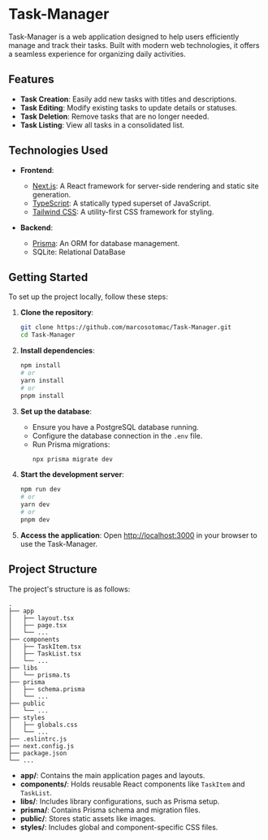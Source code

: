 # Task-Manager

Task-Manager is a web application designed to help users efficiently manage and track their tasks. Built with modern web technologies, it offers a seamless experience for organizing daily activities.

## Features

- **Task Creation**: Easily add new tasks with titles and descriptions.
- **Task Editing**: Modify existing tasks to update details or statuses.
- **Task Deletion**: Remove tasks that are no longer needed.
- **Task Listing**: View all tasks in a consolidated list.

## Technologies Used

- **Frontend**:
  - [Next.js](https://nextjs.org/): A React framework for server-side rendering and static site generation.
  - [TypeScript](https://www.typescriptlang.org/): A statically typed superset of JavaScript.
  - [Tailwind CSS](https://tailwindcss.com/): A utility-first CSS framework for styling.

- **Backend**:
  - [Prisma](https://www.prisma.io/): An ORM for database management.
  - SQLite: Relational DataBase

## Getting Started

To set up the project locally, follow these steps:

1. **Clone the repository**:
   ```bash
   git clone https://github.com/marcosotomac/Task-Manager.git
   cd Task-Manager
   ```

2. **Install dependencies**:
   ```bash
   npm install
   # or
   yarn install
   # or
   pnpm install
   ```

3. **Set up the database**:
   - Ensure you have a PostgreSQL database running.
   - Configure the database connection in the `.env` file.
   - Run Prisma migrations:
     ```bash
     npx prisma migrate dev
     ```

4. **Start the development server**:
   ```bash
   npm run dev
   # or
   yarn dev
   # or
   pnpm dev
   ```

5. **Access the application**:
   Open [http://localhost:3000](http://localhost:3000) in your browser to use the Task-Manager.

## Project Structure

The project's structure is as follows:

```
.
├── app
│   ├── layout.tsx
│   ├── page.tsx
│   └── ...
├── components
│   ├── TaskItem.tsx
│   ├── TaskList.tsx
│   └── ...
├── libs
│   └── prisma.ts
├── prisma
│   ├── schema.prisma
│   └── ...
├── public
│   └── ...
├── styles
│   ├── globals.css
│   └── ...
├── .eslintrc.js
├── next.config.js
├── package.json
└── ...
```

- **app/**: Contains the main application pages and layouts.
- **components/**: Holds reusable React components like `TaskItem` and `TaskList`.
- **libs/**: Includes library configurations, such as Prisma setup.
- **prisma/**: Contains Prisma schema and migration files.
- **public/**: Stores static assets like images.
- **styles/**: Includes global and component-specific CSS files.




